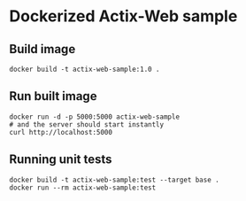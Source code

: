 # Dockerized Actix-Web sample

## Build image

```shell
docker build -t actix-web-sample:1.0 .
```

## Run built image

```shell
docker run -d -p 5000:5000 actix-web-sample
# and the server should start instantly
curl http://localhost:5000
```

## Running unit tests

```shell
docker build -t actix-web-sample:test --target base .
docker run --rm actix-web-sample:test
```
